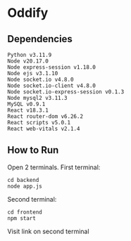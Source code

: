 # Oddify

## Dependencies
```console
Python v3.11.9
Node v20.17.0
Node express-session v1.18.0
Node ejs v3.1.10
Node socket.io v4.8.0
Node socket.io-client v4.8.0
Node socket.io-express-session v0.1.3
Node mysql2 v3.11.3
MySQL v0.9.1
React v18.3.1
React router-dom v6.26.2
React scripts v5.0.1
React web-vitals v2.1.4
```

## How to Run
Open 2 terminals. First terminal:
```console
cd backend
node app.js
```
Second terminal:
```console
cd frontend
npm start
```
Visit link on second terminal
